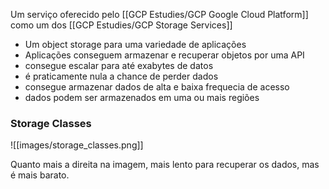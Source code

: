 Um serviço oferecido pelo  [[GCP Estudies/GCP Google Cloud Platform]] como um dos [[GCP Estudies/GCP Storage Services]]

* Um object storage para uma variedade de aplicações
* Aplicações conseguem armazenar e recuperar objetos por uma API
* consegue escalar para até exabytes de datos
* é praticamente nula a chance de perder dados
* consegue armazenar dados de alta e baixa frequecia de acesso 
* dados podem ser armazenados em uma ou mais regiões 

### Storage Classes 

![[images/storage_classes.png]]

Quanto mais a direita na imagem, mais lento para recuperar os dados, mas é mais barato.
